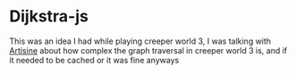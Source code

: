 # Dijkstra-js

This was an idea I had while playing creeper world 3, I was talking with [Artisine](https://github.com/artisine) about how complex the graph traversal in creeper world 3 is, and if it needed to be cached or it was fine anyways
